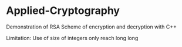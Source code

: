 # Applied-Cryptography
Demonstration of RSA Scheme of encryption and decryption with C++

Limitation:
Use of size of integers only reach long long
